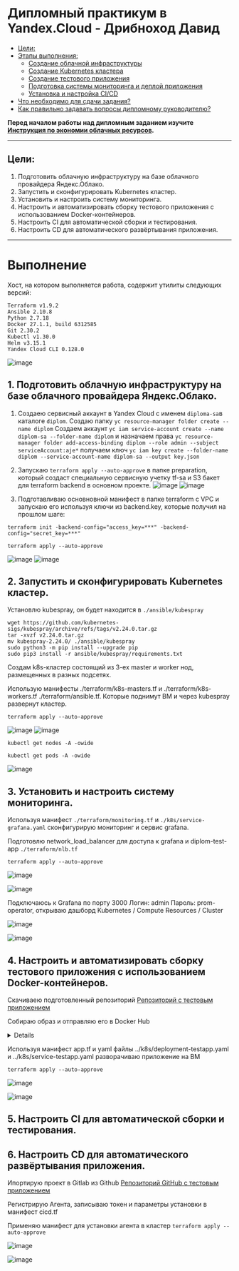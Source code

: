 # Дипломный практикум в Yandex.Cloud - Дрибноход Давид
  * [Цели:](#цели)
  * [Этапы выполнения:](#этапы-выполнения)
     * [Создание облачной инфраструктуры](#создание-облачной-инфраструктуры)
     * [Создание Kubernetes кластера](#создание-kubernetes-кластера)
     * [Создание тестового приложения](#создание-тестового-приложения)
     * [Подготовка cистемы мониторинга и деплой приложения](#подготовка-cистемы-мониторинга-и-деплой-приложения)
     * [Установка и настройка CI/CD](#установка-и-настройка-cicd)
  * [Что необходимо для сдачи задания?](#что-необходимо-для-сдачи-задания)
  * [Как правильно задавать вопросы дипломному руководителю?](#как-правильно-задавать-вопросы-дипломному-руководителю)

**Перед началом работы над дипломным заданием изучите [Инструкция по экономии облачных ресурсов](https://github.com/netology-code/devops-materials/blob/master/cloudwork.MD).**

---
## Цели:

1. Подготовить облачную инфраструктуру на базе облачного провайдера Яндекс.Облако.
2. Запустить и сконфигурировать Kubernetes кластер.
3. Установить и настроить систему мониторинга.
4. Настроить и автоматизировать сборку тестового приложения с использованием Docker-контейнеров.
5. Настроить CI для автоматической сборки и тестирования.
6. Настроить CD для автоматического развёртывания приложения.

---
# Выполнение

Хост, на котором выполняется работа, содержит утилиты следующих версий:

```
Terraform v1.9.2
Ansible 2.10.8
Python 2.7.18
Docker 27.1.1, build 6312585
Git 2.30.2
Kubectl v1.30.0
Helm v3.15.1
Yandex Cloud CLI 0.128.0
```

![image](https://github.com/user-attachments/assets/e27e2605-135f-40d0-9afc-9ec80dd4c81d)


## 1. Подготовить облачную инфраструктуру на базе облачного провайдера Яндекс.Облако.

1. Создаею сервисный аккаунт в Yandex Cloud с именем ```diploma-sa```в каталоге ```diplom```. Создаю папку ```yc resource-manager folder create --name diplom``` Создаем аккаунт ```yc iam service-account create --name diplom-sa --folder-name diplom``` и назначаем права ```yc resource-manager folder add-access-binding diplom --role admin --subject serviceAccount:aje*``` получаем ключ ```yc iam key create --folder-name diplom --service-account-name diplom-sa --output key.json```
2. Запускаю ```terraform apply --auto-approve``` в папке preparation, который создаст специальную сервисную учетку tf-sa и S3 бакет для terraform backend в основном проекте.
![image](https://github.com/user-attachments/assets/8b78ae83-db4b-45c3-aa6a-72ecd3c45599)
![image](https://github.com/user-attachments/assets/66bc38de-c48a-4829-9164-22afcb206019)

4. Подготавливаю основновной манифест в папке terraform с VPC и запускаю его используя ключи из backend.key, которые получил на прошлом шаге:

```terraform init -backend-config="access_key=***" -backend-config="secret_key=***"```

```terraform apply --auto-approve```

![image](https://github.com/user-attachments/assets/ffba0057-675f-4eeb-9360-c51957e1685c)
![image](https://github.com/user-attachments/assets/fcb566d3-b91a-4f81-9825-82442c058c7c)

## 2. Запустить и сконфигурировать Kubernetes кластер.

Установлю kubespray, он будет находится в ```./ansible/kubespray```

```
wget https://github.com/kubernetes-sigs/kubespray/archive/refs/tags/v2.24.0.tar.gz
tar -xvzf v2.24.0.tar.gz
mv kubespray-2.24.0/ ./ansible/kubespray
sudo python3 -m pip install --upgrade pip
sudo pip3 install -r ansible/kubespray/requirements.txt
```

Создам k8s-кластер состоящий из 3-ех master и worker нод, размещенных в разных подсетях.

Использую манифесты ./terraform/k8s-masters.tf и ./terraform/k8s-workers.tf ./terraform/ansible.tf. Которые поднимут ВМ и через kubespray развернут кластер.

```terraform apply --auto-approve```

![image](https://github.com/user-attachments/assets/94a5f30d-2f48-479e-8a5d-592b0e23b6b8)
![image](https://github.com/user-attachments/assets/5e5cee21-19ae-4995-aece-b746be8e7cf5)

```kubectl get nodes -A -owide```

```kubectl get pods -A -owide```

![image](https://github.com/user-attachments/assets/33186333-1076-4431-9f11-9cf5adbd7d80)

## 3. Установить и настроить систему мониторинга.

Используя манифест ```./terraform/monitoring.tf``` и ```./k8s/service-grafana.yaml``` сконфигурирую мониторинг и сервис grafana. 

Подготовлю network_load_balancer для доступа к grafana и diplom-test-app ```./terraform/nlb.tf```

```terraform apply --auto-approve```

![image](https://github.com/user-attachments/assets/b1683e81-8c1e-4e1b-9bad-4457fcd073b8)

![image](https://github.com/user-attachments/assets/926cda5f-5560-4fb4-860a-dc39cba4cfa9)

Подключаюсь к Grafana по порту 3000 Логин: admin Пароль: prom-operator, открываю дашборд Kubernetes / Compute Resources / Cluster

![image](https://github.com/user-attachments/assets/f8339769-54ba-49c9-ad76-e73a55b82164)

![image](https://github.com/user-attachments/assets/3b3673a7-9b76-4f19-b9e0-2f6f94fc066a)

## 4. Настроить и автоматизировать сборку тестового приложения с использованием Docker-контейнеров.

Скачиваею подготовленный репозиторий [Репозиторий с тестовым приложением](https://github.com/DrDavidN/diplom-test-app)

Собираю образ и отправляю его в Docker Hub

<details>
 
```
dribnokhod@debian11:~$ git clone https://github.com/DrDavidN/diplom-test-app.git
Клонирование в «diplom-test-app»…
remote: Enumerating objects: 11, done.
remote: Counting objects: 100% (11/11), done.
remote: Compressing objects: 100% (7/7), done.
remote: Total 11 (delta 0), reused 0 (delta 0), pack-reused 0 (from 0)
Получение объектов: 100% (11/11), готово.
dribnokhod@debian11:~$ cd diplom-test-app/
dribnokhod@debian11:~/diplom-test-app$sudo docker login
Authenticating with existing credentials...
WARNING! Your password will be stored unencrypted in /home/dribnokhod/.docker/config.json.
Configure a credential helper to remove this warning. See
https://docs.docker.com/engine/reference/commandline/login/#credential-stores

Login Succeeded
dribnokhod@debian11:~/diplom-test-app$ sudo docker build -t drdavidn/diplom-test-app:v1.0.0 .
[sudo] пароль для dribnokhod:
[+] Building 68.5s (7/7) FINISHED                                                                                                                                                docker:default
 => [internal] load build definition from Dockerfile                                                                                                                                       0.5s
 => => transferring dockerfile: 89B                                                                                                                                                        0.0s
 => [internal] load metadata for docker.io/library/nginx:latest                                                                                                                            2.9s
 => [internal] load .dockerignore                                                                                                                                                          0.3s
 => => transferring context: 2B                                                                                                                                                            0.0s
 => [internal] load build context                                                                                                                                                          0.4s
 => => transferring context: 828B                                                                                                                                                          0.0s
 => [1/2] FROM docker.io/library/nginx:latest@sha256:04ba374043ccd2fc5c593885c0eacddebabd5ca375f9323666f28dfd5a9710e3                                                                     61.3s
 => => resolve docker.io/library/nginx:latest@sha256:04ba374043ccd2fc5c593885c0eacddebabd5ca375f9323666f28dfd5a9710e3                                                                      0.4s
 => => sha256:88a0a069d5e9865fcaaf8c1e53ba6bf3d8d987b0fdc5e0135fec8ce8567d673e 2.29kB / 2.29kB                                                                                             0.0s
 => => sha256:39286ab8a5e14aeaf5fdd6e2fac76e0c8d31a0c07224f0ee5e6be502f12e93f3 7.47kB / 7.47kB                                                                                             0.0s
 => => sha256:04ba374043ccd2fc5c593885c0eacddebabd5ca375f9323666f28dfd5a9710e3 10.27kB / 10.27kB                                                                                           0.0s
 => => sha256:a2318d6c47ec9cac5acc500c47c79602bcf953cec711a18bc898911a0984365b 29.13MB / 29.13MB                                                                                          25.7s
 => => sha256:095d327c79ae6eb03406dd754eb917fbe7009c6a9aa6c0db558f9dea599db8ea 41.88MB / 41.88MB                                                                                          30.6s
 => => sha256:bbfaa25db775e54ec75dabe7986451cb99911b082d63bbf983ab20fc6f7faaf4 628B / 628B                                                                                                 1.6s
 => => sha256:7bb6fb0cfb2b319dee79e476c11620e7fa47f22ecdedc999e207984f62a4554c 956B / 956B                                                                                                 3.0s
 => => sha256:0723edc10c178df9245f49c9b8e503c4223a959ee5a072f043d71669132bc5e9 394B / 394B                                                                                                 4.2s
 => => sha256:24b3fdc4d1e3b419643068364b3d4e1b7e280f5a8a3c1e3651e9e67363e6434b 1.21kB / 1.21kB                                                                                             5.2s
 => => sha256:3122471704d5d924d1f7daac334252487e3c35bfb23163b840954aff355c4a6b 1.40kB / 1.40kB                                                                                             6.2s
 => => extracting sha256:a2318d6c47ec9cac5acc500c47c79602bcf953cec711a18bc898911a0984365b                                                                                                 17.0s
 => => extracting sha256:095d327c79ae6eb03406dd754eb917fbe7009c6a9aa6c0db558f9dea599db8ea                                                                                                 13.9s
 => => extracting sha256:bbfaa25db775e54ec75dabe7986451cb99911b082d63bbf983ab20fc6f7faaf4                                                                                                  0.0s
 => => extracting sha256:7bb6fb0cfb2b319dee79e476c11620e7fa47f22ecdedc999e207984f62a4554c                                                                                                  0.0s
 => => extracting sha256:0723edc10c178df9245f49c9b8e503c4223a959ee5a072f043d71669132bc5e9                                                                                                  0.0s
 => => extracting sha256:24b3fdc4d1e3b419643068364b3d4e1b7e280f5a8a3c1e3651e9e67363e6434b                                                                                                  0.0s
 => => extracting sha256:3122471704d5d924d1f7daac334252487e3c35bfb23163b840954aff355c4a6b                                                                                                  0.0s
 => [2/2] COPY content /usr/share/nginx/html                                                                                                                                               2.7s
 => exporting to image                                                                                                                                                                     0.3s
 => => exporting layers                                                                                                                                                                    0.2s
 => => writing image sha256:ea9416ac49b3cb30315545665841dde6af63ba6b4797c6ba79dd186e61605e19                                                                                               0.0s
 => => naming to docker.io/drdavidn/diplom-test-app:v1.0.0                                                                                                                                 0.0s
dribnokhod@debian11:~/diplom-test-app$ sudo docker tag drdavidn/diplom-test-app:v1.0.0 drdavidn/diplom-test-app:latest
dribnokhod@debian11:~/diplom-test-app$ sudo docker push drdavidn/diplom-test-app:latest
The push refers to repository [docker.io/drdavidn/diplom-test-app]
d138f21af234: Pushed
11de3d47036d: Mounted from library/nginx
16907864a2d0: Mounted from library/nginx
2bdf51597158: Mounted from library/nginx
0fc6bb94eec5: Mounted from library/nginx
eda13eb24d4c: Mounted from library/nginx
67796e30ff04: Mounted from library/nginx
8e2ab394fabf: Mounted from library/nginx
latest: digest: sha256:988a1666e10e9fa634799ad35f664cf0a29130383c6d3beb424fca6de4232b4a size: 1985
```
</details>

Используя манифест app.tf и yaml файлы ../k8s/deployment-testapp.yaml и ../k8s/service-testapp.yaml разворачиваю приложение на ВМ

```terraform apply --auto-approve```

![image](https://github.com/user-attachments/assets/de90bc7a-1cff-4090-b0cf-103988372e5a)

![image](https://github.com/user-attachments/assets/a8ebc3a3-09ba-41b2-b79a-86592148e652)

## 5. Настроить CI для автоматической сборки и тестирования.
## 6. Настроить CD для автоматического развёртывания приложения.

Ипортирую проект в Gitlab из Github [Репозиторий GitHub с тестовым приложением](https://github.com/DrDavidN/diplom-test-app)

Регистрирую Агента, записываю токен и параметры установки в манифест cicd.tf

Применяю манифест для установки агента в кластер ```terraform apply --auto-approve```

![image](https://github.com/user-attachments/assets/dfc1eefd-4d4e-4ecc-b1cf-2a7d7914ac1b)

![image](https://github.com/user-attachments/assets/825677a1-8b1c-4b50-b1a2-c50ab6479609)



